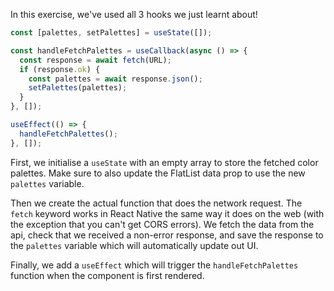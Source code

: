 In this exercise, we've used all 3 hooks we just learnt about!

```js
const [palettes, setPalettes] = useState([]);

const handleFetchPalettes = useCallback(async () => {
  const response = await fetch(URL);
  if (response.ok) {
    const palettes = await response.json();
    setPalettes(palettes);
  }
}, []);

useEffect(() => {
  handleFetchPalettes();
}, []);
```

First, we initialise a `useState` with an empty array to store the fetched color palettes. Make sure to also update the FlatList data prop to use the new `palettes` variable.

Then we create the actual function that does the network request. The `fetch` keyword works in React Native the same way it does on the web (with the exception that you can't get CORS errors). We fetch the data from the api, check that we received a non-error response, and save the response to the `palettes` variable which will automatically update out UI.

Finally, we add a `useEffect` which will trigger the `handleFetchPalettes` function when the component is first rendered.
